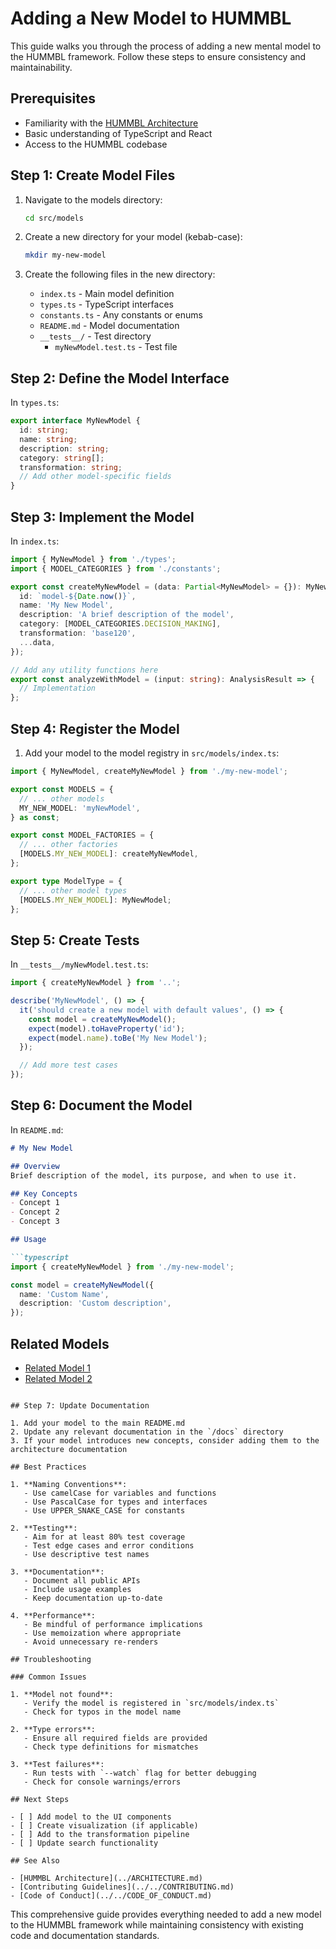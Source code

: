 # Adding a New Model to HUMMBL

This guide walks you through the process of adding a new mental model to the HUMMBL framework. Follow these steps to ensure consistency and maintainability.

## Prerequisites

- Familiarity with the [HUMMBL Architecture](../ARCHITECTURE.md)
- Basic understanding of TypeScript and React
- Access to the HUMMBL codebase

## Step 1: Create Model Files

1. Navigate to the models directory:
   ```bash
   cd src/models
   ```

2. Create a new directory for your model (kebab-case):
   ```bash
   mkdir my-new-model
   ```

3. Create the following files in the new directory:
   - `index.ts` - Main model definition
   - `types.ts` - TypeScript interfaces
   - `constants.ts` - Any constants or enums
   - `README.md` - Model documentation
   - `__tests__/` - Test directory
     - `myNewModel.test.ts` - Test file

## Step 2: Define the Model Interface

In `types.ts`:

```typescript
export interface MyNewModel {
  id: string;
  name: string;
  description: string;
  category: string[];
  transformation: string;
  // Add other model-specific fields
}
```

## Step 3: Implement the Model

In `index.ts`:

```typescript
import { MyNewModel } from './types';
import { MODEL_CATEGORIES } from './constants';

export const createMyNewModel = (data: Partial<MyNewModel> = {}): MyNewModel => ({
  id: `model-${Date.now()}`,
  name: 'My New Model',
  description: 'A brief description of the model',
  category: [MODEL_CATEGORIES.DECISION_MAKING],
  transformation: 'base120',
  ...data,
});

// Add any utility functions here
export const analyzeWithModel = (input: string): AnalysisResult => {
  // Implementation
};
```

## Step 4: Register the Model

1. Add your model to the model registry in `src/models/index.ts`:

```typescript
import { MyNewModel, createMyNewModel } from './my-new-model';

export const MODELS = {
  // ... other models
  MY_NEW_MODEL: 'myNewModel',
} as const;

export const MODEL_FACTORIES = {
  // ... other factories
  [MODELS.MY_NEW_MODEL]: createMyNewModel,
};

export type ModelType = {
  // ... other model types
  [MODELS.MY_NEW_MODEL]: MyNewModel;
};
```

## Step 5: Create Tests

In `__tests__/myNewModel.test.ts`:

```typescript
import { createMyNewModel } from '..';

describe('MyNewModel', () => {
  it('should create a new model with default values', () => {
    const model = createMyNewModel();
    expect(model).toHaveProperty('id');
    expect(model.name).toBe('My New Model');
  });

  // Add more test cases
});
```

## Step 6: Document the Model

In `README.md`:

```markdown
# My New Model

## Overview
Brief description of the model, its purpose, and when to use it.

## Key Concepts
- Concept 1
- Concept 2
- Concept 3

## Usage

```typescript
import { createMyNewModel } from './my-new-model';

const model = createMyNewModel({
  name: 'Custom Name',
  description: 'Custom description',
});
```

## Related Models
- [Related Model 1](../related-model1)
- [Related Model 2](../related-model2)
```

## Step 7: Update Documentation

1. Add your model to the main README.md
2. Update any relevant documentation in the `/docs` directory
3. If your model introduces new concepts, consider adding them to the architecture documentation

## Best Practices

1. **Naming Conventions**:
   - Use camelCase for variables and functions
   - Use PascalCase for types and interfaces
   - Use UPPER_SNAKE_CASE for constants

2. **Testing**:
   - Aim for at least 80% test coverage
   - Test edge cases and error conditions
   - Use descriptive test names

3. **Documentation**:
   - Document all public APIs
   - Include usage examples
   - Keep documentation up-to-date

4. **Performance**:
   - Be mindful of performance implications
   - Use memoization where appropriate
   - Avoid unnecessary re-renders

## Troubleshooting

### Common Issues

1. **Model not found**:
   - Verify the model is registered in `src/models/index.ts`
   - Check for typos in the model name

2. **Type errors**:
   - Ensure all required fields are provided
   - Check type definitions for mismatches

3. **Test failures**:
   - Run tests with `--watch` flag for better debugging
   - Check for console warnings/errors

## Next Steps

- [ ] Add model to the UI components
- [ ] Create visualization (if applicable)
- [ ] Add to the transformation pipeline
- [ ] Update search functionality

## See Also

- [HUMMBL Architecture](../ARCHITECTURE.md)
- [Contributing Guidelines](../../CONTRIBUTING.md)
- [Code of Conduct](../../CODE_OF_CONDUCT.md)
```

This comprehensive guide provides everything needed to add a new model to the HUMMBL framework while maintaining consistency with existing code and documentation standards.
